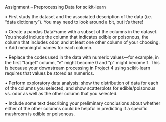 Assignment – Preprocessing Data for scikit-learn

• First study the dataset and the associated description of the data (i.e. “data dictionary”). You may need to look around a bit, but it’s there!

• Create a pandas DataFrame with a subset of the columns in the dataset. You should include the column that indicates edible or poisonous, the column that includes odor, and at least one other column of your choosing.
• Add meaningful names for each column.

• Replace the codes used in the data with numeric values—for example, in the first “target” column, “e” might
become 0 and “p” might become 1. This is because your downstream processing in Project 4 using
scikit-learn requires that values be stored as numerics.

• Perform exploratory data analysis: show the distribution of data for each of the columns you selected, and
show scatterplots for edible/poisonous vs. odor as well as the other column that you selected.

• Include some text describing your preliminary conclusions about whether either of the other columns
could be helpful in predicting if a specific mushroom is edible or poisonous.